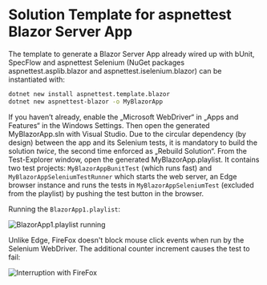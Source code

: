 ﻿# Solution Template for aspnettest Blazor Server App

The template to generate a Blazor Server App already wired up with bUnit,
SpecFlow and aspnettest Selenium (NuGet packages aspnettest.asplib.blazor and
aspnettest.iselenium.blazor) can be instantiated with:
```sh
dotnet new install aspnettest.template.blazor
dotnet new aspnettest-blazor -o MyBlazorApp
```
If you haven’t already, enable the „Microsoft WebDriver“ in „Apps and Features“
in the Windows Settings. Then open the generated MyBlazorApp.sln with Visual
Studio. Due to the circular dependency (by design) between the app and its
Selenium tests, it is mandatory to build the solution *twice*, the second time
enforced as „Rebuild Solution“. From the Test-Explorer window, open the
generated MyBlazorApp.playlist. It contains two test projects:
`MyBlazorAppBunitTest` (which runs fast) and `MyBlazorAppSeleniumTestRunner`
which starts the web server, an Edge browser instance and runs the tests in
`MyBlazorAppSeleniumTest` (excluded from the playlist) by pushing the test
button in the browser.

Running the `BlazorApp1.playlist`:

![BlazorApp1.playlist running](https://raw.github.com/toniarnold/aspnettest/master/doc/img/template.blazor-running.gif)

Unlike Edge, FireFox doesn't block mouse click events when run by the Selenium
WebDriver. The additional counter increment causes the test to fail:

![Interruption with FireFox](https://raw.github.com/toniarnold/aspnettest/master/doc/img/template.blazor-running-firefox.gif)
